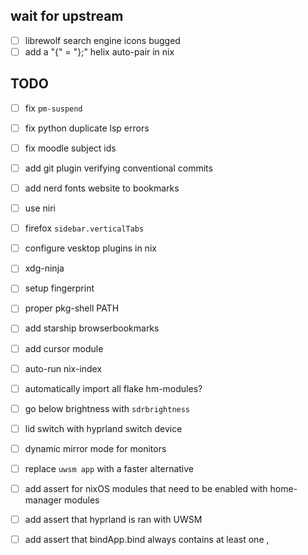 
## wait for upstream
- [ ] librewolf search engine icons bugged
- [ ] add a "{" = "};" helix auto-pair in nix

## TODO

- [ ] fix `pm-suspend`
- [ ] fix python duplicate lsp errors

- [ ] fix moodle subject ids
- [ ] add git plugin verifying conventional commits
- [ ] add nerd fonts website to bookmarks
- [ ] use niri
- [ ] firefox `sidebar.verticalTabs`
- [ ] configure vesktop plugins in nix
- [ ] xdg-ninja
- [ ] setup fingerprint
- [ ] proper pkg-shell PATH
- [ ] add starship browserbookmarks
- [ ] add cursor module
- [ ] auto-run nix-index
- [ ] automatically import all flake hm-modules?
- [ ] go below brightness with `sdrbrightness`
- [ ] lid switch with hyprland switch device
- [ ] dynamic mirror mode for monitors
- [ ] replace `uwsm app` with a faster alternative

- [ ] add assert for nixOS modules that need to be enabled with home-manager modules
- [ ] add assert that hyprland is ran with UWSM
- [ ] add assert that bindApp.bind always contains at least one ,
